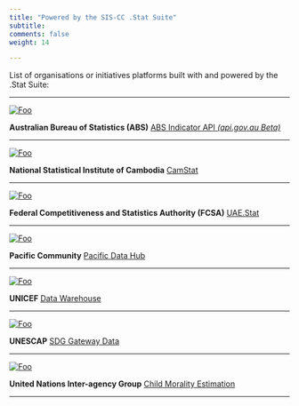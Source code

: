```yaml
---
title: "Powered by the SIS-CC .Stat Suite"
subtitle: 
comments: false
weight: 14

---
```


List of organisations or initiatives platforms built with and powered by the .Stat Suite:

---

[![Foo](https://i1.wp.com/siscc.org/wp-content/uploads/2018/09/logo-abs-1.png?fit=160%2C110&ssl=1)](https://staging.api.gov.au/service/04c49a07-a637-44d0-8245-414d4e7fe595)

**Australian Bureau of Statistics (ABS)** [ABS Indicator API *(api.gov.au Beta)*](https://staging.api.gov.au/service/04c49a07-a637-44d0-8245-414d4e7fe595)

---

[![Foo](https://config-camstat-live.officialstatistics.org/assets/default/webapp/images/nis-logo-header.jpg)](http://camstat.nis.gov.kh/)

**National Statistical Institute of Cambodia** [CamStat](http://camstat.nis.gov.kh/)

---

[![Foo](https://i0.wp.com/siscc.org/wp-content/uploads/2019/09/logo-fcsa.png?fit=160%2C110&ssl=1)](https://uaestat.fcsa.gov.ae/en)

**Federal Competitiveness and Statistics Authority (FCSA)** [UAE.Stat](https://uaestat.fcsa.gov.ae/en)

---

[![Foo](https://i0.wp.com/siscc.org/wp-content/uploads/2018/10/logo-pacific-community.png?fit=160%2C110&ssl=1)](https://stats.pacificdata.org/#/)

**Pacific Community** [Pacific Data Hub](https://stats.pacificdata.org/#/)

---

[![Foo](https://i1.wp.com/siscc.org/wp-content/uploads/2018/09/logo-unicef-1.png?fit=160%2C110&ssl=1)](https://data.unicef.org/dv_index/)

**UNICEF** [Data Warehouse](https://data.unicef.org/dv_index/)

---

[![Foo](https://unescap.org/themes/custom/escap2020/logo.png)](https://dataexplorer.unescap.org/)

**UNESCAP** [SDG Gateway Data](https://dataexplorer.unescap.org/)

---

[![Foo](https://childmortality.org/static/media/igme-logo.5d15bc79.png)](https://childmortality.org/)

**United Nations Inter-agency Group** [Child Morality Estimation](https://childmortality.org/)

---
